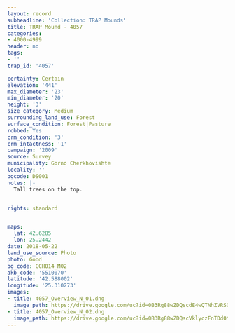 ```yaml
---
layout: record
subheadline: 'Collection: TRAP Mounds'
title: TRAP Mound - 4057
categories:
- 4000-4999
header: no
tags:
- ''
trap_id: '4057'

certainty: Certain
elevation: '441'
max_diameter: '23'
min_diameter: '20'
height: '3'
size_category: Medium
surrounding_land_use: Forest
surface_condition: Forest|Pasture
robbed: Yes
crm_condition: '3'
crm_intactness: '1'
campaign: '2009'
source: Survey
municipality: Gorno Cherkhovishte
locality: ''
bgcode: DS001
notes: |-
  Tall trees on the top.


rights: standard


maps:
  lat: 42.6285
  lon: 25.2442
date: 2018-05-22
land_use_source: Photo
photo: Good
bg_code: GCH014_М02
akb_code: '5510070'
latitude: '42.588002'
longitude: '25.310273'
images:
- title: 4057_Overview_N_01.dng
  image_path: https://drive.google.com/uc?id=0B3Rg88wZDQscdE4wQTNhZVRSOTg
- title: 4057_Overview_N_02.dng
  image_path: https://drive.google.com/uc?id=0B3Rg88wZDQscVklyczFnTDd0Y3c
---
```

